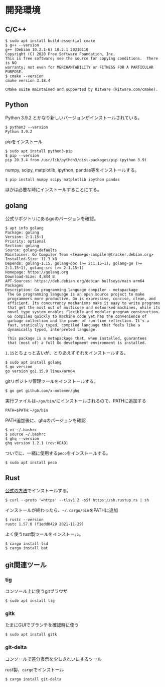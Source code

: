 # 開発環境

## C/C++

```shell
$ sudo apt install build-essential cmake
$ g++ --version
g++ (Debian 10.2.1-6) 10.2.1 20210110
Copyright (C) 2020 Free Software Foundation, Inc.
This is free software; see the source for copying conditions.  There is NO
warranty; not even for MERCHANTABILITY or FITNESS FOR A PARTICULAR PURPOSE.
$ cmake --version
cmake version 3.18.4

CMake suite maintained and supported by Kitware (kitware.com/cmake).
```

## Python

Python 3.9.2 とかなり新しいバージョンがインストールされている。
```
$ python3 --version
Python 3.9.2
```

pipをインストール
```shell
$ sudo apt install python3-pip
$ pip --version
pip 20.3.4 from /usr/lib/python3/dist-packages/pip (python 3.9)
```

numpy, scipy, matplotlib, ipython, pandas等をインストールする。
```
$ pip install numpy scipy matplotlib ipython pandas
```
ほかは必要な時にインストールすることにする。

## golang

公式リポジトリにあるgoのバージョンを確認。
```shell
$ apt info golang
Package: golang
Version: 2:1.15~1
Priority: optional
Section: golang
Source: golang-defaults
Maintainer: Go Compiler Team <team+go-compiler@tracker.debian.org>
Installed-Size: 11.3 kB
Depends: golang-1.15, golang-doc (>= 2:1.15~1), golang-go (>= 2:1.15~1), golang-src (>= 2:1.15~1)
Homepage: https://golang.org
Download-Size: 4,844 B
APT-Sources: https://deb.debian.org/debian bullseye/main arm64 Packages
Description: Go programming language compiler - metapackage
 The Go programming language is an open source project to make
 programmers more productive. Go is expressive, concise, clean, and
 efficient. Its concurrency mechanisms make it easy to write programs
 that get the most out of multicore and networked machines, while its
 novel type system enables flexible and modular program construction.
 Go compiles quickly to machine code yet has the convenience of
 garbage collection and the power of run-time reflection. It's a
 fast, statically typed, compiled language that feels like a
 dynamically typed, interpreted language.
 .
 This package is a metapackage that, when installed, guarantees
 that (most of) a full Go development environment is installed.
```

`1.15`とちょっと古いが、とりあえずそれをインストールする。
```shell
$ sudo apt install golang
$ go version
go version go1.15.9 linux/arm64
```

gitリポジトリ管理ツールをインストールする。
```
$ go get github.com/x-motemen/ghq
```

実行ファイルは`~/go/bin/`にインストールされるので、PATHに追加する
```bashrc
PATH=$PATH:~/go/bin
```

PATH追加後に、ghqのバージョンを確認
```shell
$ vi ~/.bashrc 
$ source ~/.bashrc 
$ ghq --version
ghq version 1.2.1 (rev:HEAD)
```

ついでに、一緒に使用する`peco`をインストールする。
```shell
$ sudo apt install peco
```

## Rust

[公式の方法](https://www.rust-lang.org/tools/install)でインストールする。
```shell
$ curl --proto '=https' --tlsv1.2 -sSf https://sh.rustup.rs | sh
```

インストールが終わったら、`~/.cargo/bin`をPATHに追加
```shell
$ rustc --version
rustc 1.57.0 (f1edd0429 2021-11-29)
```

よく使うrust製ツールをインストール。
```shell
$ cargo install lsd
$ cargo install bat
```

## git関連ツール

### tig

コンソール上に使うgitブラウザ
```shell
$ sudo apt install tig
```

### gitk

たまにGUIでブランチを確認時に使う
```shell
$ sudo apt install gitk
```

### git-delta

コンソールで差分表示を少しきれいにするツール

rust製、`cargo`でインストール
```shell
$ cargo install git-delta
```
